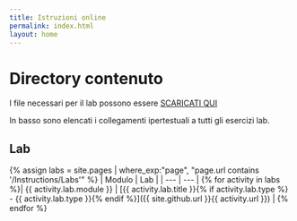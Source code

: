 ```yaml
---
title: Istruzioni online
permalink: index.html
layout: home
---
```


# <a name="content-directory"></a>Directory contenuto

I file necessari per il lab possono essere [SCARICATI QUI](https://github.com/MicrosoftLearning/AZ-104-MicrosoftAzureAdministrator/archive/master.zip)

In basso sono elencati i collegamenti ipertestuali a tutti gli esercizi lab.

## <a name="labs"></a>Lab

{% assign labs = site.pages | where_exp:"page", "page.url contains '/Instructions/Labs'" %}
| Modulo | Lab |
| --- | --- | 
{% for activity in labs  %}| {{ activity.lab.module }} | [{{ activity.lab.title }}{% if activity.lab.type %} - {{ activity.lab.type }}{% endif %}]({{ site.github.url }}{{ activity.url }}) |
{% endfor %}


